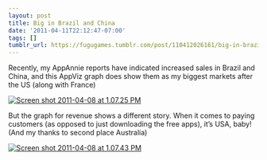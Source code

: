```yaml
---
layout: post
title: Big in Brazil and China
date: '2011-04-11T22:12:47-07:00'
tags: []
tumblr_url: https://fugugames.tumblr.com/post/110412026161/big-in-brazil-and-china
---
```

Recently, my AppAnnie reports have indicated increased sales in Brazil and China, and this AppViz graph does show them as my biggest markets after the US (along with France)

[![](http://itshardtofondlepenguins.com/wp-content/uploads/2011/04/Screen-shot-2011-04-08-at-1.07.25-PM.png "Screen shot 2011-04-08 at 1.07.25 PM")](http://itshardtofondlepenguins.com/wp-content/uploads/2011/04/Screen-shot-2011-04-08-at-1.07.25-PM.png)

But the graph for revenue shows a different story. When it comes to paying customers (as opposed to just downloading the free apps), it’s USA, baby! (And my thanks to second place Australia)

[![](http://itshardtofondlepenguins.com/wp-content/uploads/2011/04/Screen-shot-2011-04-08-at-1.07.43-PM.png "Screen shot 2011-04-08 at 1.07.43 PM")](http://itshardtofondlepenguins.com/wp-content/uploads/2011/04/Screen-shot-2011-04-08-at-1.07.43-PM.png)

